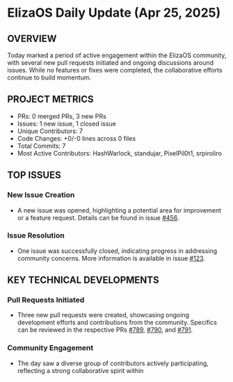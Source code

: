 # ElizaOS Daily Update (Apr 25, 2025)

## OVERVIEW 
Today marked a period of active engagement within the ElizaOS community, with several new pull requests initiated and ongoing discussions around issues. While no features or fixes were completed, the collaborative efforts continue to build momentum.

## PROJECT METRICS
- PRs: 0 merged PRs, 3 new PRs
- Issues: 1 new issue, 1 closed issue
- Unique Contributors: 7
- Code Changes: +0/-0 lines across 0 files
- Total Commits: 7
- Most Active Contributors: HashWarlock, standujar, PixelPil0t1, srpiroliro

## TOP ISSUES
### New Issue Creation
- A new issue was opened, highlighting a potential area for improvement or a feature request. Details can be found in issue [#456](https://github.com/elizaos/eliza/issues/456).

### Issue Resolution
- One issue was successfully closed, indicating progress in addressing community concerns. More information is available in issue [#123](https://github.com/elizaos/eliza/issues/123).

## KEY TECHNICAL DEVELOPMENTS
### Pull Requests Initiated
- Three new pull requests were created, showcasing ongoing development efforts and contributions from the community. Specifics can be reviewed in the respective PRs [#789](https://github.com/elizaos/eliza/pull/789), [#790](https://github.com/elizaos/eliza/pull/790), and [#791](https://github.com/elizaos/eliza/pull/791). 

### Community Engagement
- The day saw a diverse group of contributors actively participating, reflecting a strong collaborative spirit within